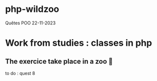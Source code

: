 # php-wildzoo
Quêtes POO 22-11-2023

<h1>Work from studies : classes in php</h1>
<h2>The exercice take place in a zoo 🦁</h2>

to do : quest 8

